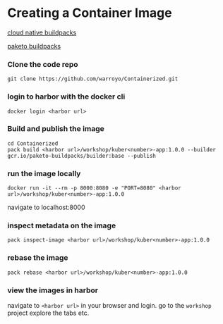 # Creating a Container Image

[cloud native buildpacks](https://buildpacks.io/)

[paketo buildpacks](https://paketo.io/)

### Clone the code repo

```
git clone https://github.com/warroyo/Containerized.git
```

### login to harbor with the docker cli

```
docker login <harbor url>
```

### Build and publish the image

```
cd Containerized
pack build <harbor url>/workshop/kuber<number>-app:1.0.0 --builder gcr.io/paketo-buildpacks/builder:base --publish
```

### run the image locally

```
docker run -it --rm -p 8000:8080 -e "PORT=8080" <harbor url>/workshop/kuber<number>-app:1.0.0

```
navigate to localhost:8000


### inspect metadata on the image

```
pack inspect-image <harbor url>/workshop/kuber<number>-app:1.0.0
```


### rebase the image

```
pack rebase <harbor url>/workshop/kuber<number>-app:1.0.0
```

### view the images in harbor

navigate to `<harbor url>` in your browser and login. go to the `workshop` project explore the tabs etc.